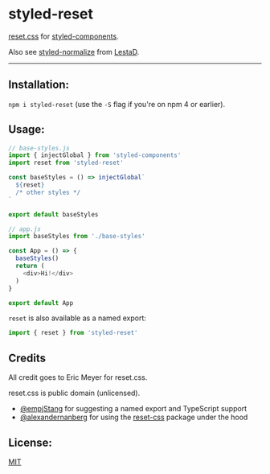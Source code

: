 # styled-reset

[reset.css](https://meyerweb.com/eric/tools/css/reset/) for
[styled-components](https://github.com/styled-components/styled-components).

Also see [styled-normalize](https://www.npmjs.com/package/styled-normalize)
from [LestaD](https://github.com/LestaD).

--------

## Installation:

`npm i styled-reset` (use the `-S` flag if you're on npm 4 or earlier).

## Usage:

```javascript
// base-styles.js
import { injectGlobal } from 'styled-components'
import reset from 'styled-reset'

const baseStyles = () => injectGlobal`
  ${reset}
  /* other styles */
`

export default baseStyles

// app.js
import baseStyles from './base-styles'

const App = () => {
  baseStyles()
  return (
    <div>Hi!</div>
  )
}

export default App
```

`reset` is also available as a named export:

```javascript
import { reset } from 'styled-reset'
```

## Credits

All credit goes to Eric Meyer for reset.css.

reset.css is public domain (unlicensed).

* [@empjStang](https://github.com/empjStang) for suggesting a named export and
  TypeScript support
* [@alexandernanberg](https://github.com/alexandernanberg) for using the
  [reset-css](https://www.npmjs.com/package/reset-css) package under the hood

## License:

[MIT](./LICENSE.md)
